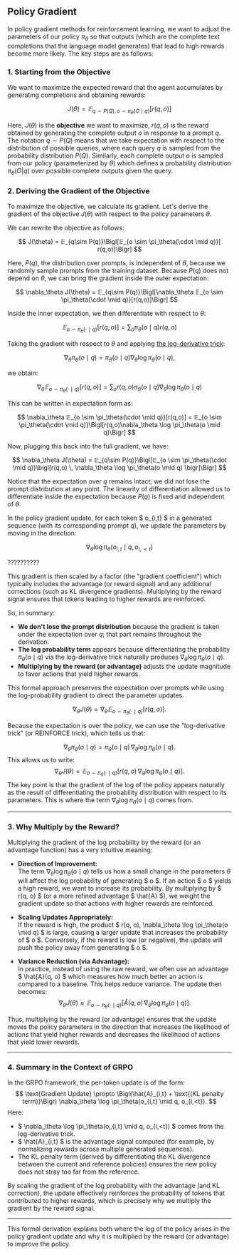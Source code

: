 ## Policy Gradient

In policy gradient methods for reinforcement learning, we want to adjust the parameters of our policy $\pi_\theta$ so that outputs (which are the complete text completions that the language model generates) that lead to high rewards become more likely. The key steps are as follows:

### 1. Starting from the Objective

We want to maximize the expected reward that the agent accumulates by generating completions and obtaining rewards:

$$
J(\theta) = 𝔼_{q \sim P(Q), o \sim \pi_\theta(O \mid q)}[r(q, o)]
$$

Here, $J(\theta)$ is the **objective** we want to maximize, $r(q, o)$ is the reward obtained by generating the complete output $o$ in response to a prompt $q$. The notation $q \sim P(Q)$ means that we take expectation with respect to the distribution of possible queries, where each query $q$ is sampled from the probability distribution $P(Q)$. Similarly, each complete output $o$ is sampled from our policy (parameterized by $\theta$) which defines a probability distribution $\pi_\theta(O|q)$ over possible complete outputs given the query.

### 2. Deriving the Gradient of the Objective

To maximize the objective, we calculate its gradient. Let's derive the gradient of the objective $J(\theta)$ with respect to the policy parameters $\theta$.

We can rewrite the objective as follows:

$$
J(\theta) = 𝔼_{q\sim P(q)}\Bigl[𝔼_{o \sim \pi_\theta(\cdot \mid q)}[ r(q,o)]\Bigr]
$$

Here, $P(q)$, the distribution over prompts, is independent of $\theta$, because we randomly sample prompts from the training dataset. Because $P(q)$ does not depend on $\theta$, we can bring the gradient inside the outer expectation:

$$
\nabla_\theta J(\theta) = 𝔼_{q\sim P(q)}\Bigl[\nabla_\theta 𝔼_{o \sim \pi_\theta(\cdot \mid q)}[r(q,o)]\Bigr]
$$

Inside the inner expectation, we then differentiate with respect to $\theta$:

$$
𝔼_{o \sim \pi_\theta(\cdot \mid q)}[r(q,o)] = \sum_{o} \pi_\theta(o \mid q)r(q,o)
$$

Taking the gradient with respect to $\theta$ and applying [the log-derivative trick](log_derivative_trick.md):

$$
\nabla_\theta \pi_\theta(o \mid q) = \pi_\theta(o \mid q) \nabla_\theta \log \pi_\theta(o \mid q),
$$

we obtain:

$$
\nabla_\theta 𝔼_{o \sim \pi_\theta(\cdot \mid q)}[ r(q,o) ] = \sum_{o} r(q,o)\pi_\theta(o \mid q)\nabla_\theta \log \pi_\theta(o \mid q)
$$

This can be written in expectation form as:

$$
\nabla_\theta 𝔼_{o \sim \pi_\theta(\cdot \mid q)}[r(q,o)] = 𝔼_{o \sim \pi_\theta(\cdot \mid q)}\Bigl[r(q,o)\nabla_\theta \log \pi_\theta(o \mid q)\Bigr]
$$

Now, plugging this back into the full gradient, we have:

$$
\nabla_\theta J(\theta) = 𝔼_{q\sim P(q)}\Bigl[𝔼_{o \sim \pi_\theta(\cdot \mid q)}\bigl[r(q,o) \, \nabla_\theta \log \pi_\theta(o \mid q) \bigr]\Bigr]
$$

Notice that the expectation over $q$ remains intact; we did not lose the prompt distribution at any point. The linearity of differentiation allowed us to differentiate inside the expectation because $P(q)$ is fixed and independent of $\theta$.

In the policy gradient update, for each token $ o_{i,t} $ in a generated sequence (with its corresponding prompt $q$), we update the parameters by moving in the direction:

$$
\nabla_\theta \log \pi_\theta(o_{i,t} \mid q, o_{i,<t})
$$

??????????

This gradient is then scaled by a factor (the "gradient coefficient") which typically includes the advantage (or reward signal) and any additional corrections (such as KL divergence gradients). Multiplying by the reward signal ensures that tokens leading to higher rewards are reinforced.

So, in summary:
- **We don't lose the prompt distribution** because the gradient is taken under the expectation over $q$; that part remains throughout the derivation.
- **The log probability term** appears because differentiating the probability $\pi_\theta(o \mid q)$ via the log-derivative trick naturally produces $\nabla_\theta \log \pi_\theta(o \mid q)$.
- **Multiplying by the reward (or advantage)** adjusts the update magnitude to favor actions that yield higher rewards.

This formal approach preserves the expectation over prompts while using the log-probability gradient to direct the parameter updates.


$$
\nabla_\theta J(\theta) = \nabla_\theta 𝔼_{o \sim \pi_\theta(\cdot \mid q)} [r(q, o)].
$$

Because the expectation is over the policy, we can use the "log-derivative trick" (or REINFORCE trick), which tells us that:

$$
\nabla_\theta \pi_\theta(o \mid q) = \pi_\theta(o \mid q)\, \nabla_\theta \log \pi_\theta(o \mid q).
$$
This allows us to write:
$$
\nabla_\theta J(\theta) = 𝔼_{o \sim \pi_\theta(\cdot \mid q)}\left[ r(q, o) \, \nabla_\theta \log \pi_\theta(o \mid q) \right].
$$
The key point is that the gradient of the log of the policy appears naturally as the result of differentiating the probability distribution with respect to its parameters. This is where the term $\nabla_\theta \log \pi_\theta(o \mid q)$ comes from.

---

### 3. Why Multiply by the Reward?

Multiplying the gradient of the log probability by the reward (or an advantage function) has a very intuitive meaning:

- **Direction of Improvement:**  
  The term $\nabla_\theta \log \pi_\theta(o \mid q)$ tells us how a small change in the parameters $\theta$ will affect the log probability of generating $ o $. If an action $ o $ yields a high reward, we want to increase its probability. By multiplying by $ r(q, o) $ (or a more refined advantage $ \hat{A} $), we weight the gradient update so that actions with higher rewards are reinforced.
  
- **Scaling Updates Appropriately:**  
  If the reward is high, the product $ r(q, o)\, \nabla_\theta \log \pi_\theta(o \mid q) $ is large, causing a larger update that increases the probability of $ o $. Conversely, if the reward is low (or negative), the update will push the policy away from generating $ o $.

- **Variance Reduction (via Advantage):**  
  In practice, instead of using the raw reward, we often use an advantage $ \hat{A}(q, o) $ which measures how much better an action is compared to a baseline. This helps reduce variance. The update then becomes:
  $$
  \nabla_\theta J(\theta) \approx 𝔼_{o \sim \pi_\theta(\cdot \mid q)}\left[ \hat{A}(q, o) \, \nabla_\theta \log \pi_\theta(o \mid q) \right].
  $$

Thus, multiplying by the reward (or advantage) ensures that the update moves the policy parameters in the direction that increases the likelihood of actions that yield higher rewards and decreases the likelihood of actions that yield lower rewards.

---

### 4. Summary in the Context of GRPO

In the GRPO framework, the per-token update is of the form:
$$
\text{Gradient Update} \propto \Bigl(\hat{A}_{i,t} + \text{(KL penalty term)}\Bigr) \nabla_\theta \log \pi_\theta(o_{i,t} \mid q, o_{i,<t}).
$$
Here:
- $ \nabla_\theta \log \pi_\theta(o_{i,t} \mid q, o_{i,<t}) $ comes from the log-derivative trick.
- $ \hat{A}_{i,t} $ is the advantage signal computed (for example, by normalizing rewards across multiple generated sequences).
- The KL penalty term (derived by differentiating the KL divergence between the current and reference policies) ensures the new policy does not stray too far from the reference.

By scaling the gradient of the log probability with the advantage (and KL correction), the update effectively reinforces the probability of tokens that contributed to higher rewards, which is precisely why we multiply the gradient by the reward signal.

---

This formal derivation explains both where the log of the policy arises in the policy gradient update and why it is multiplied by the reward (or advantage) to improve the policy.
